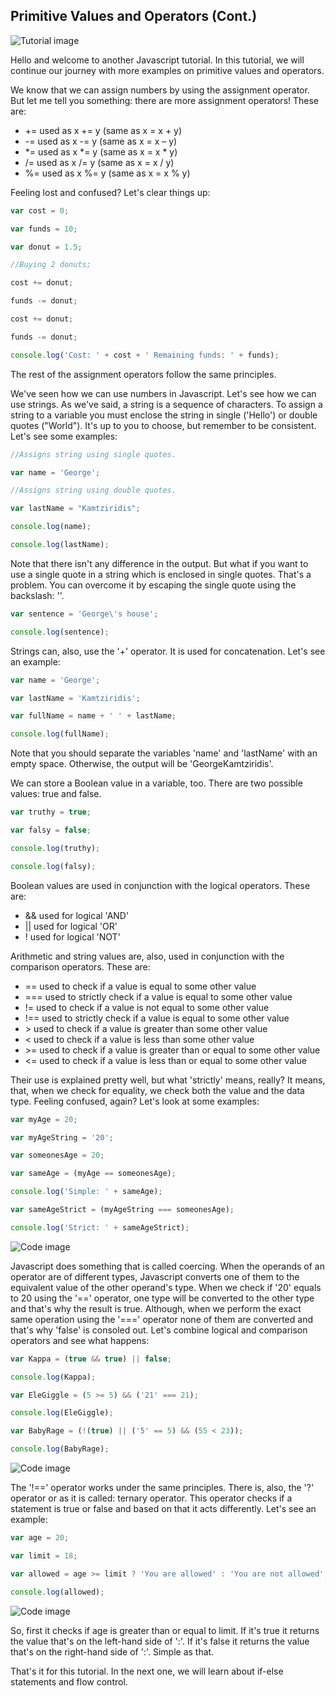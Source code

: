## Primitive Values and Operators (Cont.)

![Tutorial image](https://4.bp.blogspot.com/-hlgLtscb3wM/WPinyTxsqjI/AAAAAAAAAyA/IatGOukPF5Iz-9KEFNpofzzOz6JVTQMQQCEw/s1600/javascriptTutorial4B.jpg)

Hello and welcome to another Javascript tutorial. In this tutorial, we will continue our journey with more examples on primitive values and operators.

We know that we can assign numbers by using the assignment operator. But let me tell you something: there are more assignment operators! These are:
* += used as x += y (same as x = x + y)
* -= used as x -= y (same as x = x – y)
* *= used as x *= y (same as x = x * y)
* /= used as x /= y (same as x = x / y)
* %= used as x %= y (same as x = x % y)

Feeling lost and confused? Let's clear things up:

```javascript
var cost = 0;

var funds = 10;

var donut = 1.5;

//Buying 2 donuts;

cost += donut;

funds -= donut;

cost += donut;

funds -= donut;

console.log('Cost: ' + cost + ' Remaining funds: ' + funds);
```

The rest of the assignment operators follow the same principles.

We've seen how we can use numbers in Javascript. Let's see how we can use strings. As we've said, a string is a sequence of characters. To assign a string to a variable you must enclose the string in single ('Hello') or double quotes ("World"). It's up to you to choose, but remember to be consistent. Let's see some examples:

```javascript
//Assigns string using single quotes.

var name = 'George';

//Assigns string using double quotes.

var lastName = "Kamtziridis";

console.log(name);

console.log(lastName);
```

Note that there isn't any difference in the output. But what if you want to use a single quote in a string which is enclosed in single quotes. That's a problem. You can overcome it by escaping the single quote using the backslash: '\'.

```javascript
var sentence = 'George\'s house';

console.log(sentence);
```

Strings can, also, use the '+' operator. It is used for concatenation. Let's see an example:

```javascript
var name = 'George';

var lastName = 'Kamtziridis';

var fullName = name + ' ' + lastName;

console.log(fullName);
```

Note that you should separate the variables 'name' and 'lastName' with an empty space. Otherwise, the output will be 'GeorgeKamtziridis'.

We can store a Boolean value in a variable, too. There are two possible values: true and false.

```javascript
var truthy = true;

var falsy = false;

console.log(truthy);

console.log(falsy);
```

Boolean values are used in conjunction with the logical operators. These are:

* && used for logical 'AND'
* || used for logical 'OR'
* ! used for logical 'NOT'

Arithmetic and string values are, also, used in conjunction with the comparison operators. These are:

* == used to check if a value is equal to some other value
* === used to strictly check if a value is equal to some other value
* != used to check if a value is not equal to some other value
* !== used to strictly check if a value is equal to some other value
* \> used to check if a value is greater than some other value
* < used to check if a value is less than some other value
* \>= used to check if a value is greater than or equal to some other value
* <= used to check if a value is less than or equal to some other value

Their use is explained pretty well, but what 'strictly' means, really? It means, that, when we check for equality, we check both the value and the data type. Feeling confused, again? Let's look at some examples:

```javascript
var myAge = 20;

var myAgeString = '20';

var someonesAge = 20;

var sameAge = (myAge == someonesAge);

console.log('Simple: ' + sameAge);

var sameAgeStrict = (myAgeString === someonesAge);

console.log('Strict: ' + sameAgeStrict);
```

![Code image](https://1.bp.blogspot.com/-MfmwFD_HElc/WPKUX9PHHLI/AAAAAAAAAws/IOsFS6gRzYgSXheAex5BiYjrOjJmnecRQCLcB/s1600/tutorial4pic1.png)

Javascript does something that is called coercing. When the operands of an operator are of different types, Javascript converts one of them to the equivalent value of the other operand's type. When we check if '20' equals to 20 using the '==' operator, one type will be converted to the other type and that's why the result is true. Although, when we perform the exact same operation using the '===' operator none of them are converted and that's why 'false' is consoled out. Let's combine logical and comparison operators and see what happens:

```javascript
var Kappa = (true && true) || false;

console.log(Kappa);

var EleGiggle = (5 >= 5) && ('21' === 21);

console.log(EleGiggle);

var BabyRage = (!(true) || ('5' == 5) && (55 < 23));

console.log(BabyRage);
```

![Code image](https://4.bp.blogspot.com/-UiZ97N4vnas/WPKUYxZgrMI/AAAAAAAAAww/j2xBB396hJ8Ny3JeI1yro3vDbyOnmwLGACEw/s1600/tutorial4pic2.png)

The '!==' operator works under the same principles. There is, also, the '?' operator or as it is called: ternary operator. This operator checks if a statement is true or false and based on that it acts differently. Let's see an example:

```javascript
var age = 20;

var limit = 18;

var allowed = age >= limit ? 'You are allowed' : 'You are not allowed';

console.log(allowed);
```

![Code image](https://1.bp.blogspot.com/-D3gATIcwlkw/WPKUZW6Ys1I/AAAAAAAAAw0/hex_PXrfly4Pz0GfrBJmkb-qEXLaJSm_QCEw/s1600/tutorial4pic3.png)

So, first it checks if age is greater than or equal to limit. If it's true it returns the value that's on the left-hand side of ':'. If it's false it returns the value that's on the right-hand side of ':'. Simple as that.

That's it for this tutorial. In the next one, we will learn about if-else statements and flow control.

